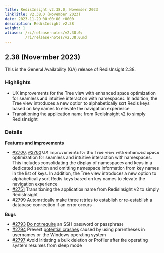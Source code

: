 ```yaml
---
Title: RedisInsight v2.38.0, November 2023
linkTitle: v2.38.0 (November 2023)
date: 2023-11-29 00:00:00 +0000
description: RedisInsight v2.38
weight: 1
aliases: /ri/release-notes/v2.38.0/
         /ri/release-notes/v2.38.0.md
---
```

## 2.38 (Novermber 2023)
This is the General Availability (GA) release of RedisInsight 2.38.

### Highlights
- UX improvements for the Tree view with enhanced space optimization for seamless and intuitive interaction with namespaces. In addition, the Tree view introduces a new option to alphabetically sort Redis keys based on key names to elevate the navigation experience
- Transitioning the application name from RedisInsight v2 to simply RedisInsight

### Details
 
**Features and improvements**

- [#2706](https://github.com/RedisInsight/RedisInsight/pull/2706), [#2783](https://github.com/RedisInsight/RedisInsight/pull/2783) UX improvements for the Tree view with enhanced space optimization for seamless and intuitive interaction with namespaces. This includes consolidating the display of namespaces and keys in a dedicated section and omitting namespace information from key names in the list of keys. In addition, the Tree view introduces a new option to alphabetically sort Redis keys based on key names to elevate the navigation experience
- [#2751](https://github.com/RedisInsight/RedisInsight/pull/2751) Transitioning the application name from RedisInsight v2 to simply RedisInsight
- [#2799](https://github.com/RedisInsight/RedisInsight/pull/2799) Automatically make three retries to establish or re-establish a database connection if an error occurs

**Bugs**
- [#2793](https://github.com/RedisInsight/RedisInsight/pull/2793) [Do not require](https://github.com/RedisInsight/RedisInsight/issues/2765) an SSH password or passphrase
- [#2794](https://github.com/RedisInsight/RedisInsight/pull/2794) Prevent [potential crashes](https://github.com/RedisInsight/RedisInsight/issues/2763) caused by using parentheses in usernames on the Windows operating system
- [#2797](https://github.com/RedisInsight/RedisInsight/pull/2797) Avoid initiating a bulk deletion or Profiler after the operating system resumes from sleep mode
